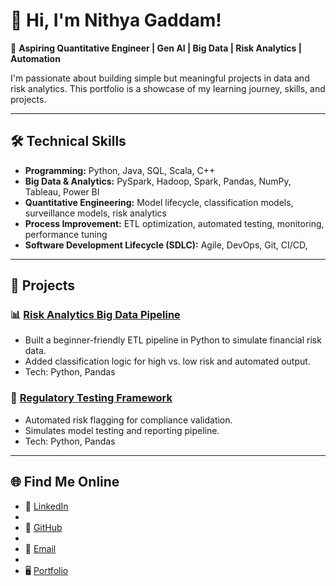 # 👋 Hi, I'm Nithya Gaddam!

🎯 **Aspiring Quantitative Engineer | Gen AI | Big Data | Risk Analytics | Automation**

I'm passionate about building simple but meaningful projects in data and risk analytics.
This portfolio is a showcase of my learning journey, skills, and projects.

---

## 🛠 Technical Skills

- **Programming:** Python, Java, SQL, Scala, C++  
- **Big Data & Analytics:** PySpark, Hadoop, Spark, Pandas, NumPy, Tableau, Power BI  
- **Quantitative Engineering:** Model lifecycle, classification models, surveillance models, risk analytics  
- **Process Improvement:** ETL optimization, automated testing, monitoring, performance tuning  
- **Software Development Lifecycle (SDLC):** Agile, DevOps, Git, CI/CD,

---

## 🚀 Projects

### 📊 [Risk Analytics Big Data Pipeline](https://github.com/Nithurty123/risk-analytics-bigdata-pipeline)
- Built a beginner-friendly ETL pipeline in Python to simulate financial risk data.
- Added classification logic for high vs. low risk and automated output.
- Tech: Python, Pandas

### 🧪 [Regulatory Testing Framework](https://github.com/Nithurty123/regulatory-testing-framework)
- Automated risk flagging for compliance validation.
- Simulates model testing and reporting pipeline.
- Tech: Python, Pandas

---
## 🌐 Find Me Online

- 💼 [LinkedIn](https://www.linkedin.com/in/nithya-g-aa8941188/)
- 
- 🐙 [GitHub](https://github.com/Nithurty123)
- 
- 📧 [Email](mailto:gaddamnithyareddy@gmail.com)
- 
- 🖥️ [Portfolio](https://github.com/Nithurty123)


<!--
**Nithurdy123/Nithurdy123** is a ✨ _special_ ✨ repository because its `README.md` (this file) appears on your GitHub profile.

Here are some ideas to get you started:

- 🔭 I’m currently working on ...
- 🌱 I’m currently learning ...
- 👯 I’m looking to collaborate on ...
- 🤔 I’m looking for help with ...
- 💬 Ask me about ...
- 📫 How to reach me: ...
- 😄 Pronouns: ...
- ⚡ Fun fact: ...
-->
